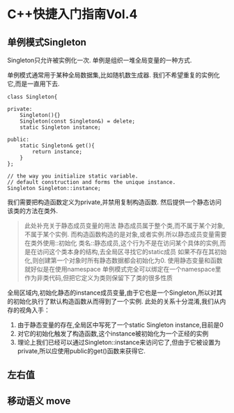 # C++快捷入门指南Vol.4

## 单例模式Singleton

Singleton只允许被实例化一次.
单例是组织一堆全局变量的一种方式.

单例模式通常用于某种全局数据集,比如随机数生成器.
我们不希望重复的实例化它,而是一直用下去.

```
class Singleton{

private:
    Singleton(){}
    Singleton(const Singleton&) = delete;
    static Singleton instance;

public:
    static Singleton& get(){
        return instance;
    }
};

// the way you initialize static variable.
// default construction and forms the unique instance.
Singleton Singleton::instance;
```

我们需要把构造函数定义为private,并禁用复制构造函数.
然后提供一个静态访问该类的方法在类外.

>此处补充关于静态成员变量的用法
静态成员属于整个类,而不属于某个对象,不属于某个实例.
而构造函数构造的是对象,或者实例.所以静态成员变量需要在类外使用::初始化
类名::静态成员,这个行为不是在访问某个具体的实例,而是在访问这个类本身的结构,去全局区寻找它的static成员
如果不存在其初始化,则创建第一个对象时所有静态数据都会初始化为0.
使用静态变量和函数就好似是在使用namespace
单例模式完全可以绑定在一个namespace里作为非类代码,但把它定义为类则保留下了类的很多性质

全局区域内,初始化静态的instance成员变量,由于它也是一个Singleton,所以对其的初始化执行了默认构造函数从而得到了一个实例.
此处的关系十分混淆,我们从内存的视角入手：

1. 由于静态变量的存在,全局区中写死了一个static Singleton instance,目前是0
2. 对它的初始化触发了构造函数,这个instance被初始化为一个正经的实例
3. 理论上我们已经可以通过Singleton::instance来访问它了,但由于它被设置为private,所以应使用public的get()函数来获得它.

## 左右值

## 移动语义 move